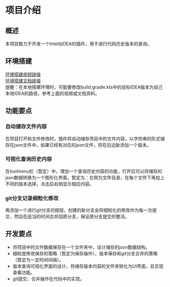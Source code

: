 # 项目介绍  
## 概述  
本项目致力于开发一个IntellijIDEA的插件，用于进行代码历史版本的查询。  
## 环境搭建  
[环境搭建视频链接](https://www.bilibili.com/video/BV1TZ421u7dX/?spm_id_from=333.999.0.0&vd_source=88e663d19e01010708eb05f374a42f9c)  
[环境搭建文档链接](https://github.com/yangfeng20/idea-plugin-dev-guide/)  
提醒：在本地搭建环境时，可能要修改build.gradle.kts中的目标IDEA版本为自己本地IDEA的路径，参考上面的视频或文档资料。  
## 功能要点  
### 自动储存文件内容  
在项目打开和文件修改时，插件将自动储存项目中的文件内容，以字符串的形式储存在json文件中，如果已经有对应的json文件，将在后边新添加一个版本。  
### 可视化查询历史内容  
在toolmenu栏（暂定）中，增加一个查询历史内容的功能，打开后可以将储存的json数据转换为一个图形化界面，暂定为：左侧为文件目录，在每个文件下再加上不同的版本选择，点击后右侧显示相应内容。  
### git分支记录细粒化修改  
再添加一个进行git分支的按钮，创建的新分支会将细粒化的修改作为每一次提交，然后在适当的时间合并回原分支，保证原分支提交的整洁。  
## 开发要点  
+ 将项目中的文件数据保存在一个文件夹中，设计储存的json数据结构。  
+ 细粒度修改保存的策略（暂定为保存操作），版本保存和git分支合并的策略（暂定为一定时间间隔）。  
+ 版本查询可视化界面的设计，将储存版本内容的文件夹转化为UI界面，且实现查看功能。
+ git提交、合并操作在代码中的实现。
